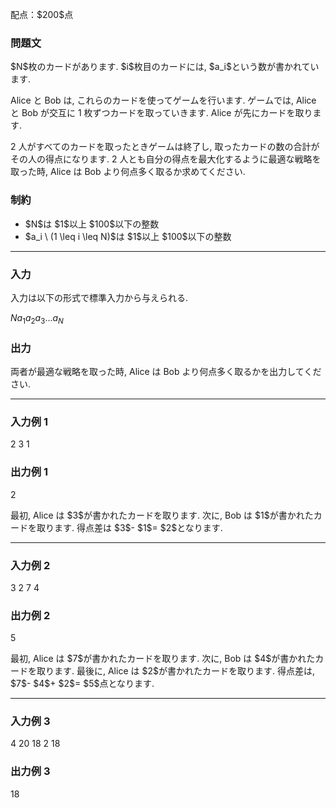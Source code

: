 
<div>

<span>

<span>

<p>
﻿配点：$200$点  
</p>

<div>

<section>

### **問題文**

<p>
$N$枚のカードがあります. $i$枚目のカードには, $a_i$という数が書かれています.

Alice と Bob は, これらのカードを使ってゲームを行います. ゲームでは, Alice と Bob が交互に 1 枚ずつカードを取っていきます. Alice が先にカードを取ります.

2 人がすべてのカードを取ったときゲームは終了し, 取ったカードの数の合計がその人の得点になります. 2 人とも自分の得点を最大化するように最適な戦略を取った時, Alice は Bob より何点多く取るか求めてください.  
</p>

</section>

</div>

<div>

<section>

### **制約**

<ul>

<li>
$N$は $1$以上 $100$以下の整数
</li>

<li>
$a_i \ (1 \leq i \leq N)$は $1$以上 $100$以下の整数
</li>

</ul>

</section>

</div>

---

<div>

<div>

<section>

### **入力**

<p>
入力は以下の形式で標準入力から与えられる.  
</p>

<div>

$N$$a_1$$a_2$$a_3$$...$$a_N$
</div>

</section>

</div>

<div>

<section>

### **出力**

<p>
両者が最適な戦略を取った時, Alice は Bob より何点多く取るかを出力してください.
</p>

</section>

</div>

</div>

---

<div>

<section>

### **入力例 1**

<div>

2
3 1

</div>

</section>

</div>

<div>

<section>

### **出力例 1**

<div>

2

</div>

<p>
最初, Alice は $3$が書かれたカードを取ります. 次に, Bob は $1$が書かれたカードを取ります. 得点差は $3$- $1$= $2$となります.  
</p>

</section>

</div>

---

<div>

<section>

### **入力例 2**

<div>

3
2 7 4

</div>

</section>

</div>

<div>

<section>

### **出力例 2**

<div>

5

</div>

<p>
最初, Alice は $7$が書かれたカードを取ります. 次に, Bob は $4$が書かれたカードを取ります. 最後に, Alice は $2$が書かれたカードを取ります. 得点差は, $7$- $4$+ $2$= $5$点となります.
</p>

</section>

</div>

---

<div>

<section>

### **入力例 3**

<div>

4
20 18 2 18

</div>

</section>

</div>

<div>

<section>

### **出力例 3**

<div>

18

</div>

</section>

</div>

</span>

</span>

</div>
